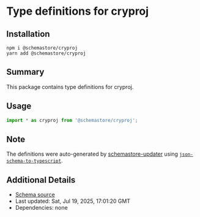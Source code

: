 # Type definitions for cryproj

## Installation

```
npm i @schemastore/cryproj
yarn add @schemastore/cryproj
```

## Summary

This package contains type definitions for cryproj.

## Usage

```ts
import * as cryproj from '@schemastore/cryproj';
```

## Note

The definitions were auto-generated by [schemastore-updater](https://github.com/ffflorian/schemastore-updater) using [`json-schema-to-typescript`](https://www.npmjs.com/package/json-schema-to-typescript).

## Additional Details

* [Schema source](https://github.com/SchemaStore/schemastore/tree/master/src/schemas/json/cryproj)
* Last updated: Sat, Jul 19, 2025, 17:01:20 GMT
* Dependencies: none
